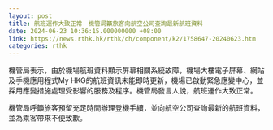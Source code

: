 ```yaml
---
layout: post
title: 航班運作大致正常　機管局籲旅客向航空公司查詢最新航班資料
date: 2024-06-23 10:36:15.000000000 +08:00
link: https://news.rthk.hk/rthk/ch/component/k2/1758647-20240623.htm
categories: rthk
---
```


機管局表示，由於機場航班資料顯示屏幕相關系統故障，機場大樓電子屏幕、網站及手機應用程式My HKG的航班資訊未能即時更新，機場已啟動緊急應變中心，並採用應變措施處理受影響的服務及程序。機管局發言人說，航班運作大致正常。

機管局呼籲旅客預留充足時間辦理登機手續，並向航空公司查詢最新的航班資料，並為乘客帶來不便致歉。
